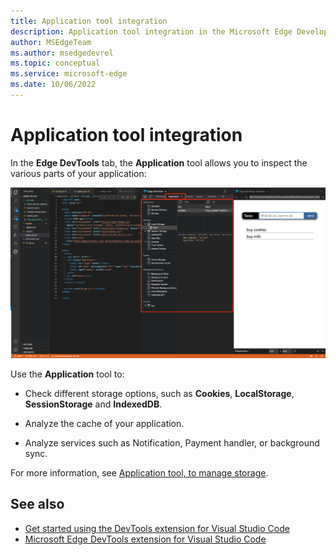 ```yaml
---
title: Application tool integration
description: Application tool integration in the Microsoft Edge Developer Tools extension for Visual Studio Code.
author: MSEdgeTeam
ms.author: msedgedevrel
ms.topic: conceptual
ms.service: microsoft-edge
ms.date: 10/06/2022
---
```

# Application tool integration

In the **Edge DevTools** tab, the **Application** tool allows you to inspect the various parts of your application:

![The Application tool inside the Edge DevTools for Visual Studio Code extension](./application-tool-integration-images/application-tool.png)


Use the **Application** tool to:

* Check different storage options, such as **Cookies**, **LocalStorage**, **SessionStorage** and **IndexedDB**.

* Analyze the cache of your application.

* Analyze services such as Notification, Payment handler, or background sync.

For more information, see [Application tool, to manage storage](../../devtools/storage/application-tool.md).


<!-- ====================================================================== -->
## See also

* [Get started using the DevTools extension for Visual Studio Code](./get-started.md)
* [Microsoft Edge DevTools extension for Visual Studio Code](../microsoft-edge-devtools-extension.md)
